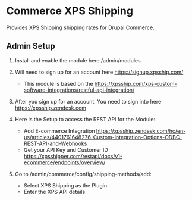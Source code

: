 # Commerce XPS Shipping

Provides XPS Shipping shipping rates for Drupal Commerce.

## Admin Setup

1. Install and enable the module here /admin/modules

2. Will need to sign up for an account here https://signup.xpsship.com/
   - This module is based on the https://xpsship.com/xps-custom-software-integrations/restful-api-integration/

3. After you sign up for an account. You need to sign into here https://xpsship.zendesk.com

4. Here is the Setup to access the REST API for the Module:
   - Add E-commerce Integration https://xpsship.zendesk.com/hc/en-us/articles/4401761648276-Custom-Integration-Options-ODBC-REST-API-and-Webhooks
   - Get your API Key and Customer ID https://xpsshipper.com/restapi/docs/v1-ecommerce/endpoints/overview/

5. Go to /admin/commerce/config/shipping-methods/add:
   - Select XPS Shipping as the Plugin
   - Enter the XPS API details
